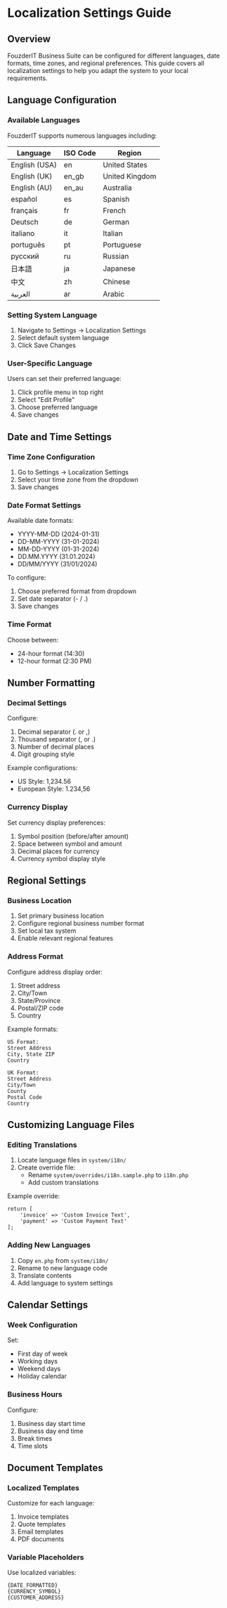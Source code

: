 # Localization Settings Guide

## Overview

FouzderIT Business Suite can be configured for different languages, date formats, time zones, and regional preferences. This guide covers all localization settings to help you adapt the system to your local requirements.

## Language Configuration

### Available Languages

FouzderIT supports numerous languages including:

| Language      | ISO Code | Region         |
| ------------- | -------- | -------------- |
| English (USA) | en       | United States  |
| English (UK)  | en_gb    | United Kingdom |
| English (AU)  | en_au    | Australia      |
| español       | es       | Spanish        |
| français      | fr       | French         |
| Deutsch       | de       | German         |
| italiano      | it       | Italian        |
| português     | pt       | Portuguese     |
| русский       | ru       | Russian        |
| 日本語        | ja       | Japanese       |
| 中文          | zh       | Chinese        |
| العربية       | ar       | Arabic         |


### Setting System Language

1.  Navigate to Settings → Localization Settings
2.  Select default system language
3.  Click Save Changes

### User-Specific Language

Users can set their preferred language:

1.  Click profile menu in top right
2.  Select "Edit Profile"
3.  Choose preferred language
4.  Save changes

## Date and Time Settings

### Time Zone Configuration

1.  Go to Settings → Localization Settings
2.  Select your time zone from the dropdown
3.  Save changes

### Date Format Settings

Available date formats:

-   YYYY-MM-DD (2024-01-31)
-   DD-MM-YYYY (31-01-2024)
-   MM-DD-YYYY (01-31-2024)
-   DD.MM.YYYY (31.01.2024)
-   DD/MM/YYYY (31/01/2024)

To configure:

1.  Choose preferred format from dropdown
2.  Set date separator (- / .)
3.  Save changes

### Time Format

Choose between:

-   24-hour format (14:30)
-   12-hour format (2:30 PM)

## Number Formatting

### Decimal Settings

Configure:

1.  Decimal separator (. or ,)
2.  Thousand separator (, or .)
3.  Number of decimal places
4.  Digit grouping style

Example configurations:

-   US Style: 1,234.56
-   European Style: 1.234,56

### Currency Display

Set currency display preferences:

1.  Symbol position (before/after amount)
2.  Space between symbol and amount
3.  Decimal places for currency
4.  Currency symbol display style

## Regional Settings

### Business Location

1.  Set primary business location
2.  Configure regional business number format
3.  Set local tax system
4.  Enable relevant regional features

### Address Format

Configure address display order:

1.  Street address
2.  City/Town
3.  State/Province
4.  Postal/ZIP code
5.  Country

Example formats:

    US Format:
    Street Address
    City, State ZIP
    Country
    
    UK Format:
    Street Address
    City/Town
    County
    Postal Code
    Country
    

## Customizing Language Files

### Editing Translations

1.  Locate language files in `system/i18n/`
2.  Create override file:
    -   Rename `system/overrides/i18n.sample.php` to `i18n.php`
    -   Add custom translations

Example override:

    return [
        'invoice' => 'Custom Invoice Text',
        'payment' => 'Custom Payment Text'
    ];
    

### Adding New Languages

1.  Copy `en.php` from `system/i18n/`
2.  Rename to new language code
3.  Translate contents
4.  Add language to system settings

## Calendar Settings

### Week Configuration

Set:

-   First day of week
-   Working days
-   Weekend days
-   Holiday calendar

### Business Hours

Configure:

1.  Business day start time
2.  Business day end time
3.  Break times
4.  Time slots

## Document Templates

### Localized Templates

Customize for each language:

1.  Invoice templates
2.  Quote templates
3.  Email templates
4.  PDF documents

### Variable Placeholders

Use localized variables:

    {DATE_FORMATTED}
    {CURRENCY_SYMBOL}
    {CUSTOMER_ADDRESS}